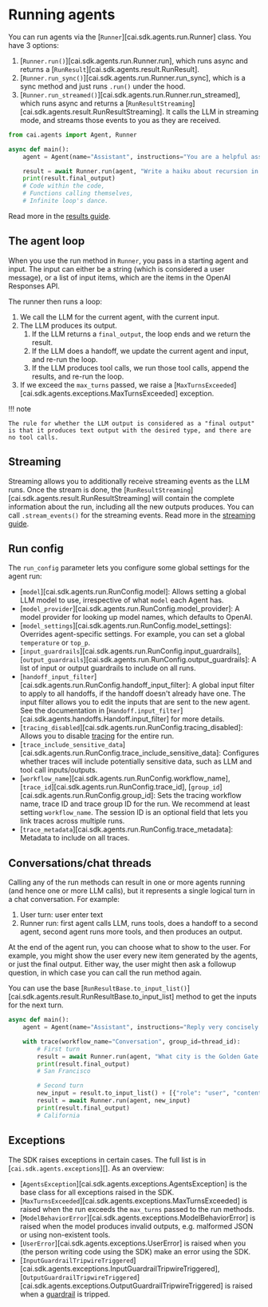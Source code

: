 # Running agents

You can run agents via the [`Runner`][cai.sdk.agents.run.Runner] class. You have 3 options:

1. [`Runner.run()`][cai.sdk.agents.run.Runner.run], which runs async and returns a [`RunResult`][cai.sdk.agents.result.RunResult].
2. [`Runner.run_sync()`][cai.sdk.agents.run.Runner.run_sync], which is a sync method and just runs `.run()` under the hood.
3. [`Runner.run_streamed()`][cai.sdk.agents.run.Runner.run_streamed], which runs async and returns a [`RunResultStreaming`][cai.sdk.agents.result.RunResultStreaming]. It calls the LLM in streaming mode, and streams those events to you as they are received.

```python
from cai.agents import Agent, Runner

async def main():
    agent = Agent(name="Assistant", instructions="You are a helpful assistant")

    result = await Runner.run(agent, "Write a haiku about recursion in programming.")
    print(result.final_output)
    # Code within the code,
    # Functions calling themselves,
    # Infinite loop's dance.
```

Read more in the [results guide](results.md).

## The agent loop

When you use the run method in `Runner`, you pass in a starting agent and input. The input can either be a string (which is considered a user message), or a list of input items, which are the items in the OpenAI Responses API.

The runner then runs a loop:

1. We call the LLM for the current agent, with the current input.
2. The LLM produces its output.
    1. If the LLM returns a `final_output`, the loop ends and we return the result.
    2. If the LLM does a handoff, we update the current agent and input, and re-run the loop.
    3. If the LLM produces tool calls, we run those tool calls, append the results, and re-run the loop.
3. If we exceed the `max_turns` passed, we raise a [`MaxTurnsExceeded`][cai.sdk.agents.exceptions.MaxTurnsExceeded] exception.

!!! note

    The rule for whether the LLM output is considered as a "final output" is that it produces text output with the desired type, and there are no tool calls.

## Streaming

Streaming allows you to additionally receive streaming events as the LLM runs. Once the stream is done, the [`RunResultStreaming`][cai.sdk.agents.result.RunResultStreaming] will contain the complete information about the run, including all the new outputs produces. You can call `.stream_events()` for the streaming events. Read more in the [streaming guide](streaming.md).

## Run config

The `run_config` parameter lets you configure some global settings for the agent run:

-   [`model`][cai.sdk.agents.run.RunConfig.model]: Allows setting a global LLM model to use, irrespective of what `model` each Agent has.
-   [`model_provider`][cai.sdk.agents.run.RunConfig.model_provider]: A model provider for looking up model names, which defaults to OpenAI.
-   [`model_settings`][cai.sdk.agents.run.RunConfig.model_settings]: Overrides agent-specific settings. For example, you can set a global `temperature` or `top_p`.
-   [`input_guardrails`][cai.sdk.agents.run.RunConfig.input_guardrails], [`output_guardrails`][cai.sdk.agents.run.RunConfig.output_guardrails]: A list of input or output guardrails to include on all runs.
-   [`handoff_input_filter`][cai.sdk.agents.run.RunConfig.handoff_input_filter]: A global input filter to apply to all handoffs, if the handoff doesn't already have one. The input filter allows you to edit the inputs that are sent to the new agent. See the documentation in [`Handoff.input_filter`][cai.sdk.agents.handoffs.Handoff.input_filter] for more details.
-   [`tracing_disabled`][cai.sdk.agents.run.RunConfig.tracing_disabled]: Allows you to disable [tracing](tracing.md) for the entire run.
-   [`trace_include_sensitive_data`][cai.sdk.agents.run.RunConfig.trace_include_sensitive_data]: Configures whether traces will include potentially sensitive data, such as LLM and tool call inputs/outputs.
-   [`workflow_name`][cai.sdk.agents.run.RunConfig.workflow_name], [`trace_id`][cai.sdk.agents.run.RunConfig.trace_id], [`group_id`][cai.sdk.agents.run.RunConfig.group_id]: Sets the tracing workflow name, trace ID and trace group ID for the run. We recommend at least setting `workflow_name`. The session ID is an optional field that lets you link traces across multiple runs.
-   [`trace_metadata`][cai.sdk.agents.run.RunConfig.trace_metadata]: Metadata to include on all traces.

## Conversations/chat threads

Calling any of the run methods can result in one or more agents running (and hence one or more LLM calls), but it represents a single logical turn in a chat conversation. For example:

1. User turn: user enter text
2. Runner run: first agent calls LLM, runs tools, does a handoff to a second agent, second agent runs more tools, and then produces an output.

At the end of the agent run, you can choose what to show to the user. For example, you might show the user every new item generated by the agents, or just the final output. Either way, the user might then ask a followup question, in which case you can call the run method again.

You can use the base [`RunResultBase.to_input_list()`][cai.sdk.agents.result.RunResultBase.to_input_list] method to get the inputs for the next turn.

```python
async def main():
    agent = Agent(name="Assistant", instructions="Reply very concisely.")

    with trace(workflow_name="Conversation", group_id=thread_id):
        # First turn
        result = await Runner.run(agent, "What city is the Golden Gate Bridge in?")
        print(result.final_output)
        # San Francisco

        # Second turn
        new_input = result.to_input_list() + [{"role": "user", "content": "What state is it in?"}]
        result = await Runner.run(agent, new_input)
        print(result.final_output)
        # California
```

## Exceptions

The SDK raises exceptions in certain cases. The full list is in [`cai.sdk.agents.exceptions`][]. As an overview:

-   [`AgentsException`][cai.sdk.agents.exceptions.AgentsException] is the base class for all exceptions raised in the SDK.
-   [`MaxTurnsExceeded`][cai.sdk.agents.exceptions.MaxTurnsExceeded] is raised when the run exceeds the `max_turns` passed to the run methods.
-   [`ModelBehaviorError`][cai.sdk.agents.exceptions.ModelBehaviorError] is raised when the model produces invalid outputs, e.g. malformed JSON or using non-existent tools.
-   [`UserError`][cai.sdk.agents.exceptions.UserError] is raised when you (the person writing code using the SDK) make an error using the SDK.
-   [`InputGuardrailTripwireTriggered`][cai.sdk.agents.exceptions.InputGuardrailTripwireTriggered], [`OutputGuardrailTripwireTriggered`][cai.sdk.agents.exceptions.OutputGuardrailTripwireTriggered] is raised when a [guardrail](guardrails.md) is tripped.
